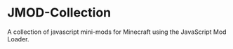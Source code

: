 # JMOD-Collection
A collection of javascript mini-mods for Minecraft using the JavaScript Mod Loader.
